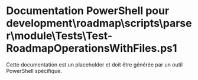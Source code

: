 # Documentation PowerShell pour development\roadmap\scripts\parser\module\Tests\Test-RoadmapOperationsWithFiles.ps1

Cette documentation est un placeholder et doit être générée par un outil PowerShell spécifique.
